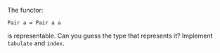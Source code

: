 The functor:

`Pair a = Pair a a`

is representable. Can you guess the type that represents it? Implement `tabulate` and `index`.
